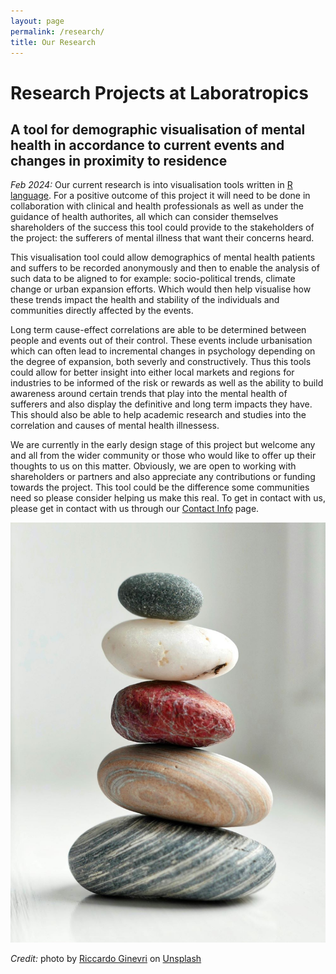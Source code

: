 ```yaml
---
layout: page
permalink: /research/
title: Our Research
---
```

# Research Projects at Laboratropics

## A tool for demographic visualisation of mental health in accordance to current events and changes in proximity to residence ##

*Feb 2024:* Our current research is into visualisation tools written in [R language](https://www.r-project.org/). For a positive outcome of this project it will need to be done in collaboration with clinical and health professionals as well as under the guidance of health authorites, all which can consider themselves shareholders of the success this tool could provide to the stakeholders of the project: the sufferers of mental illness that want their concerns heard.

This visualisation tool  could allow demographics of mental health patients and suffers to be recorded anonymously and then to enable the analysis of such data to be aligned to for example: socio-political trends, climate change or urban expansion efforts. Which would then help visualise how these trends impact the health and stability of the individuals and communities directly affected by the events.

Long term cause-effect correlations are able to be determined between people and events out of their control. These events include urbanisation which can often lead to incremental changes in psychology depending on the degree of expansion, both severly and constructively. Thus this tools could allow for better insight into either local markets and regions for industries to be informed of the risk or rewards as well as the ability to build awareness around certain trends that play into the mental health of sufferers and also display the definitive and long term impacts they have. This should also be able to help academic research and studies into the correlation and causes of mental health illnessess.

We are currently in the early design stage of this project but welcome any and all from the wider community or those who would like to offer up their thoughts to us on this matter. Obviously, we are open to working with shareholders or partners and also appreciate any contributions or funding towards the project. This tool could be the difference some communities need so please consider helping us make this real. To get in contact with us, please get in contact with us through our [Contact Info](https://laboratropics.com.au/contact/) page.

![balanced mind](/assets/img/riccardo-ginevri-small.jpg)

*Credit:* photo by <a href="https://unsplash.com/@doctorgyprons?utm_content=creditCopyText&utm_medium=referral&utm_source=unsplash">Riccardo Ginevri</a> on <a href="https://unsplash.com/photos/brown-and-gray-stones-on-white-surface-hUjSO5dZA_E?utm_content=creditCopyText&utm_medium=referral&utm_source=unsplash">Unsplash</a>

